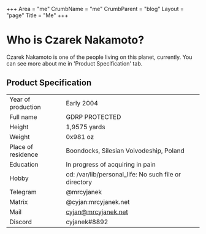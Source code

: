 +++
Area = "me"
CrumbName = "me"
CrumbParent = "blog"
Layout = "page"
Title = "Me"
+++

# Who is Czarek Nakamoto?

Czarek Nakamoto is one of the people living on this planet, currently. You can see more about me in 'Product Specification' tab.

## Product Specification
|                    |            |
| ------------------ | ---------- |
| Year of production | Early 2004 |
| Full name          | GDRP PROTECTED |
| Height             | 1,9575 yards |
| Weight             | 0x981 oz |
| Place of residence | Boondocks, Silesian Voivodeship, Poland |
| Education          | In progress of acquiring in pain |
| Hobby              | cd: /var/lib/personal_life: No such file or directory |
| Telegram           | @mrcyjanek  |
| Matrix             | @cyjan:mrcyjanek.net |
| Mail               | cyjan@mrcyjanek.net |
| Discord            | cyjanek#8892 |